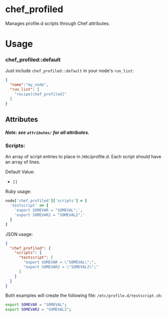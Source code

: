 # chef_profiled

Manages profile.d scripts through Chef attributes.

# Usage

### chef_profiled::default

Just include `chef_profiled::default` in your node's `run_list`:

```json
{
  "name":"my_node",
  "run_list": [
    "recipe[chef_profiled]"
  ]
}
```

## Attributes 

##### Note: see `attributes/` for all attributes.

### Scripts:

An array of script entries to place in /etc/profile.d. Each script should have an array of lines.

Default Value: 

- `[]`

Ruby usage:

```ruby
node['chef_profiled']['scripts'] = [
  'testscript' => [
    'export SOMEVAR = "SOMEVAL";',
    'export SOMEVAR2 = "SOMEVAL2";'
  ]
]
```

JSON usage:

```json
{
  "chef_profiled": {
    "scripts": {
      "testscript": [
        "export SOMEVAR = \"SOMEVAL\";",
        "export SOMEVAR2 = \"SOMEVAL2\";"
      ]
    }
  }
}
```

Both examples will create the following file: `/etc/profile.d/testscript.sh`:

```bash
export SOMEVAR = "SOMEVAL";
export SOMEVAR2 = "SOMEVAL2";
```

